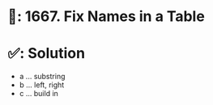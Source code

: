 # 📄: 1667. Fix Names in a Table

# ✅: Solution

- a ... substring
- b ... left, right
- c ... build in
